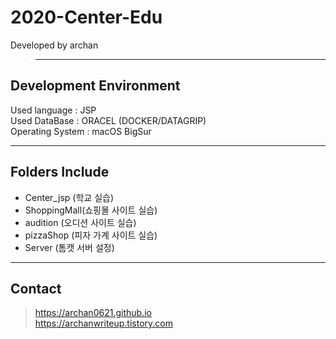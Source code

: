 # 2020-Center-Edu 
Developed by archan
> ***
Development Environment<br>
-----------------------
Used language : JSP<br>
Used DataBase : ORACEL (DOCKER/DATAGRIP)<br>
Operating System : macOS BigSur<br>
***
Folders Include 
----------
* Center_jsp (학교 실습)
* ShoppingMall(쇼핑몰 사이트 실습)
* audition (오디션 사이트 실습)
* pizzaShop (피자 가계 사이트 실습)
* Server (톰캣 서버 설정)
***
Contact
-----
>https://archan0621.github.io<br>
>https://archanwriteup.tistory.com
